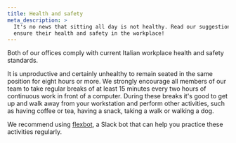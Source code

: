 ```yaml
---
title: Health and safety
meta_description: >
  It's no news that sitting all day is not healthy. Read our suggestions to all team members to
  ensure their health and safety in the workplace!
---
```


Both of our offices comply with current Italian workplace health and safety standards.

It is unproductive and certainly unhealthy to remain seated in the same position for eight hours or
more.  We strongly encourage all members of our team to take regular breaks of at least 15 minutes
every two hours of continuous work in front of a computer. During these breaks it's good to get up
and walk away from your workstation and perform other activities, such as having coffee or tea,
having a snack, taking a walk or walking a dog.

We recommend using [flexbot](http://www.flexbot.ai/), a Slack bot that can help you practice these
activities regularly.
